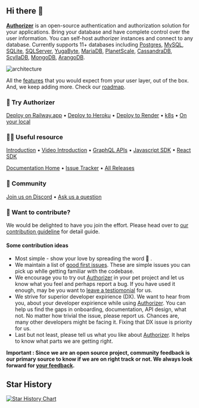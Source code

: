 ## Hi there 👋

[**Authorizer**](https://authorizer.dev/) is an open-source authentication and authorization solution for your applications. Bring your database and have complete control over the user information. You can self-host authorizer instances and connect to any database. Currently supports 11+ databases including [Postgres](https://www.postgresql.org/), [MySQL](https://www.mysql.com/), [SQLite](https://www.sqlite.org/index.html), [SQLServer](https://www.microsoft.com/en-us/sql-server/), [YugaByte](https://www.yugabyte.com/),  [MariaDB](https://mariadb.org/), [PlanetScale](https://planetscale.com/), [CassandraDB](https://cassandra.apache.org/_/index.html), [ScyllaDB](https://www.scylladb.com/), [MongoDB](https://mongodb.com/), [ArangoDB](https://www.arangodb.com/).

<img src="https://docs.authorizer.dev/images/authorizer-arch.png" alt="architecture"/>

All the [features](https://github.com/authorizerdev/authorizer#we-offer-the-following-functionality) that you would expect from your user layer, out of the box. And, we keep adding more. Check our [roadmap](https://github.com/authorizerdev/authorizer#roadmap).

### 🔧 Try Authorizer
[Deploy on Railway.app](https://docs.authorizer.dev/deployment/railway/) • [Deploy to Heroku](https://docs.authorizer.dev/deployment/heroku/) • [Deploy to Render](https://docs.authorizer.dev/deployment/render/) • [k8s](https://docs.authorizer.dev/deployment/kubernetes/) • [On your local](https://docs.authorizer.dev/deployment/binary/)

### 👩‍💻 Useful resource
[Introduction](https://docs.authorizer.dev/) • [Video Introduction](https://www.youtube.com/watch?v=uQka5O2RwpU) • [GraphQL APIs](https://docs.authorizer.dev/core/graphql-api/) • [Javascript SDK](https://docs.authorizer.dev/authorizer-js/getting-started/) • [React SDK](https://docs.authorizer.dev/authorizer-react/getting-started/)

[Documentation Home](https://docs.authorizer.dev/) • [Issue Tracker](https://github.com/authorizerdev/authorizer/issues) • [All Releases](https://github.com/authorizerdev/authorizer/releases)

### 🌈 Community
[Join us on Discord](https://discord.com/invite/Zv2D5h6kkK) • [Ask us a question](https://github.com/authorizerdev/authorizer/issues)

### 🙋‍ Want to contribute?
We would be delighted to have you join the effort. Please head over to [our contribution guideline](https://github.com/authorizerdev/authorizer/blob/main/.github/CONTRIBUTING.md) for detail guide.

#### Some contribution ideas
* Most simple - show your love by spreading the word 🤗 .
* We maintain a list of [good first issues](https://github.com/authorizerdev/authorizer/issues?q=is%3Aissue+is%3Aopen+label%3A%22good+first+issue%22). These are simple issues you can pick up whlle getting familiar with the codebase. 
* We encourage you to try out [Authorizer](https://authorizer.dev/) in your pet project and let us know what you feel and perhaps report a bug. If you have used it enough, may be you want to [leave a testiomonial](mailto:info@authorizer.dev) for us. 
* We strive for superior developer expirience (DX). We want to hear from you, about your developer expirience while using [Authorizer](https://authorizer.dev/). You can help us find the gaps in onboarding, documentation, API design, what not. No matter how trivial the issue, please report us. Chances are, many other developers might be facing it. Fixing that DX issue is priority for us.
* Last but not least, please tell us what you like about [Authorizer](https://authorizer.dev/). It helps to know what parts we are getting right. 

**Important : Since we are an open source project, community feedback is our primary source to know if we are on right track or not. We always look forward for [your feedback](https://github.com/authorizerdev/authorizer/issues).**

## Star History

[![Star History Chart](https://api.star-history.com/svg?repos=authorizerdev/authorizer&type=Date)](https://star-history.com/#authorizerdev/authorizer&Date)

<!--

**Here are some ideas to get you started:**

🙋‍♀️ A short introduction - what is your organization all about?


🍿 Fun facts - what does your team eat for breakfast?
🧙 Remember, you can do mighty things with the power of [Markdown](https://docs.github.com/github/writing-on-github/getting-started-with-writing-and-formatting-on-github/basic-writing-and-formatting-syntax)
-->
